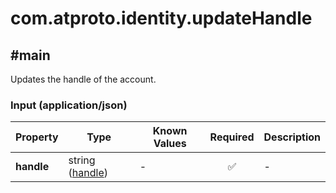 # com.atproto.identity.updateHandle

## #main

Updates the handle of the account.

### Input (application/json)

| Property | Type | Known Values | Required | Description |
| --- | --- | --- | :---: | --- |
| **handle** | string ([handle](https://atproto.com/specs/handle)) | - | ✅ | - |
